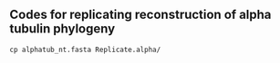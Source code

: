 ## Codes for replicating reconstruction of alpha tubulin phylogeny
```
cp alphatub_nt.fasta Replicate.alpha/
```

